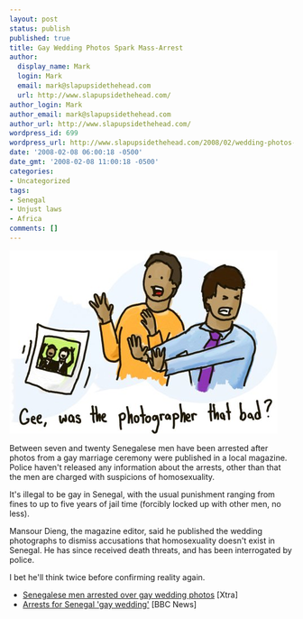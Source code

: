 ```yaml
---
layout: post
status: publish
published: true
title: Gay Wedding Photos Spark Mass-Arrest
author:
  display_name: Mark
  login: Mark
  email: mark@slapupsidethehead.com
  url: http://www.slapupsidethehead.com/
author_login: Mark
author_email: mark@slapupsidethehead.com
author_url: http://www.slapupsidethehead.com/
wordpress_id: 699
wordpress_url: http://www.slapupsidethehead.com/2008/02/wedding-photos-mass-arrest/
date: '2008-02-08 06:00:18 -0500'
date_gmt: '2008-02-08 11:00:18 -0500'
categories:
- Uncategorized
tags:
- Senegal
- Unjust laws
- Africa
comments: []
---
```

![Shocking Gay Wedding Photograph](/wp-content/media/2008/02/shocking-photograph.jpg)

Between seven and twenty Senegalese men have been arrested after photos from a gay marriage ceremony were published in a local magazine. Police haven't released any information about the arrests, other than that the men are charged with suspicions of homosexuality.

It's illegal to be gay in Senegal, with the usual punishment ranging from fines to up to five years of jail time (forcibly locked up with other men, no less).

Mansour Dieng, the magazine editor, said he published the wedding photographs to dismiss accusations that homosexuality doesn't exist in Senegal. He has since received death threats, and has been interrogated by police.

I bet he'll think twice before confirming reality again.

- [Senegalese men arrested over gay wedding photos](http://www.xtra.ca/public/viewstory.aspx?AFF_TYPE=1&STORY_ID=4291&PUB_TEMPLATE_ID=2) [Xtra]
- [Arrests for Senegal 'gay wedding'](http://news.bbc.co.uk/2/hi/africa/7226346.stm) [BBC News]
